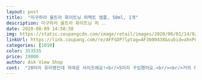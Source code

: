 ```yaml
---
layout: post 
title:  "미구하라 울트라 화이트닝 퍼펙트 앰플, 50ml, 1개" 
description: 미구하라 울트라 화이트닝 퍼 ..
date: 2020-08-09 14:58:50 
img: https://static.coupangcdn.com/image/retail/images/2020/06/01/14/0/dce8a626-5a2e-48f6-a7df-095184fa1f80.jpg 
linkUrl: https://link.coupang.com/re/AFFSDP?lptag=AF3600438&subid=ahnPublicAsk&pageKey=1659138854&itemId=2826631423&vendorItemId=70816081369&traceid=V0-113-1e41b1d743b718f8 
categories: [1010] 
color: 353535 
price: 19800 
author: Ask View Shop 
cont:  "20미리 유리병인데 귀여운 사이즈에요!<br/>5미리 구입했어요.<br/><br/>거의 이상이 없어요<br/>근데 넘 묽은제형이라 많이 바를땐 흘러내림 주의하세요<br/>딱 앰플 느낌으로, 바르면 미끌미끌한데 흡수되면서 윤광이 짠하고 올라와요! 미백 효과가 있는지 그런 건 써보면 알 것 같은데 일단은 저렴하게 구입해서 너무 만족해요!<br/>미백효과가 좋다고 해서 구매했어요<br/>사용해보고 후기 적을께요.<br/><br/>알러지가 심한게 아니라면 알러지 주의성분2개뿐이라<br/>앙증 맞고 귀엽네요.<br/>ㅋㅋ<br/>애정하는 민쿙언니가 광고하는 제품이라 할인할 때 얼른 구매했어요!<br/>우선은 첫날이라 모르겠는데 양이 정말 조금인게 아쉽지만<br/>저는 이거 더마니들로 스며들게 쓰려고 구매했어요<br/>촉촉하고 좋네요^^<br/>" 
---
```

